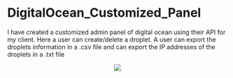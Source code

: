 # DigitalOcean_Customized_Panel
I have created a customized admin panel of digital ocean using their API for my client.  Here a user can create/delete a droplet. A user can export the droplets information in a .csv file and can export the IP addresses of the droplets in a .txt file
<p align="center"><img src="https://user-images.githubusercontent.com/15046800/47064562-c1060e80-d201-11e8-9516-10844efe55ae.png"></p>
